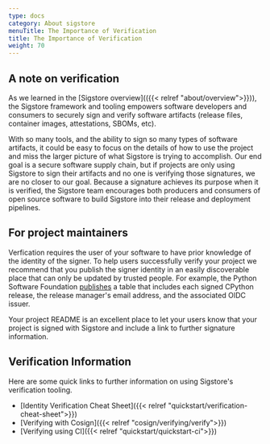 ```yaml
---
type: docs
category: About sigstore
menuTitle: The Importance of Verification
title: The Importance of Verification
weight: 70
---
```


## A note on verification

As we learned in the [Sigstore overview](({{< relref "about/overview">}})), the Sigstore framework and tooling empowers software developers and consumers to securely sign and verify software artifacts (release files, container images, attestations, SBOMs, etc).

With so many tools, and the ability to sign so many types of software artifacts, it could be easy to focus on the details of how to use the project and miss the larger picture of what Sigstore is trying to accomplish. Our end goal is a secure software supply chain, but if projects are only using Sigstore to sign their artifacts and no one is verifying those signatures, we are no closer to our goal. Because a signature achieves its purpose when it is verified, the Sigstore team encourages both producers and consumers of open source software to build Sigstore into their release and deployment pipelines.

## For project maintainers

Verfication requires the user of your software to have prior knowledge of the identity of the signer. To help users successfully verify your project we recommend that you publish the signer identity in an easily discoverable place that can only be updated by trusted people. For example, the Python Software Foundation [publishes](https://www.python.org/downloads/metadata/sigstore/) a table that includes each signed CPython release, the release manager's email address, and the associated OIDC issuer.

Your project README is an excellent place to let your users know that your project is signed with Sigstore and include a link to further signature information.

## Verification Information

Here are some quick links to further information on using Sigstore's verification tooling.

* [Identity Verification Cheat Sheet]({{< relref "quickstart/verification-cheat-sheet">}})
* [Verifying with Cosign]({{< relref "cosign/verifying/verify">}})
* [Verifying using CI]({{< relref "quickstart/quickstart-ci">}})
